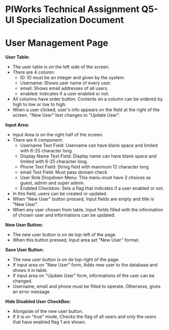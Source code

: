 # PIWorks Technical Assignment Q5-UI Specialization Document
# User Management Page
**User Table:** 
- The user table is on the left side of the screen.
- There are 4 column:
	- ID: ID must be an integer and given by the system.
	- Username: Shows user name of every user.
	- email: Shows email addresses of all users.
	- enabled: Indicates if a user enabled or not.
- All columns have order button. Contents on a column can be ordered by high to low or low to high.
- When a user clicked, user's info appears on the field at the right of the screen. "New User" text changes to "Update User". 

**Input Area:**
- Input Area is on the right half of the screen.
- There are 6 component:
	- Username Text Field: Username can have blank space and limited with 6-25 character long.
	- Display Name Text Field: Display name can have blank space and limited with 6-25 character long.
	- Phone Text Field: String field with maximum 12 character long
	- email Text Field: Must pass domain check
	- User Role Dropdown Menu: This menu must have 3 choices as guest, admin and super admin.
	- Enabled Checkbox: Sets a flag that indicates if a user enabled or not.
- In this field, users can be created or updated.
- When "New User" button pressed, Input fields are empty and title is "New User".
- When any user chosen from table, Input fields filled with the information of chosen user and informations can be updated.

**New User Button:** 
- The new user button is on de top-left of the page.
- When this button pressed, Input area set "New User" format.

**Save User Button:** 
- The new user button is on de top-right of the page.
- If input area on "New User" form, Adds new user to the database and shows it in table.
- If input area on "Update User" form, informations of the user can be changed.
- Username, email and phone must be filled to operate. Otherwise, gives an error message.

**Hide Disabled User CheckBox:**
- Alongside of the new user button.
- If it is on "true" mode, Checks the flag of all users and only the users that have enabled flag 1 are shown.

